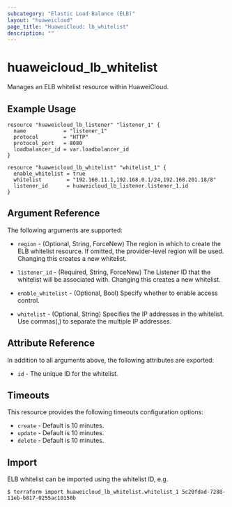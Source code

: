```yaml
---
subcategory: "Elastic Load Balance (ELB)"
layout: "huaweicloud"
page_title: "HuaweiCloud: lb_whitelist"
description: ""
---
```


# huaweicloud_lb_whitelist

Manages an ELB whitelist resource within HuaweiCloud.

## Example Usage

```hcl
resource "huaweicloud_lb_listener" "listener_1" {
  name            = "listener_1"
  protocol        = "HTTP"
  protocol_port   = 8080
  loadbalancer_id = var.loadbalancer_id
}

resource "huaweicloud_lb_whitelist" "whitelist_1" {
  enable_whitelist = true
  whitelist        = "192.168.11.1,192.168.0.1/24,192.168.201.18/8"
  listener_id      = huaweicloud_lb_listener.listener_1.id
}
```

## Argument Reference

The following arguments are supported:

* `region` - (Optional, String, ForceNew) The region in which to create the ELB whitelist resource. If omitted, the
  provider-level region will be used. Changing this creates a new whitelist.

* `listener_id` - (Required, String, ForceNew) The Listener ID that the whitelist will be associated with. Changing this
  creates a new whitelist.

* `enable_whitelist` - (Optional, Bool) Specify whether to enable access control.

* `whitelist` - (Optional, String) Specifies the IP addresses in the whitelist. Use commas(,) to separate the multiple
  IP addresses.

## Attribute Reference

In addition to all arguments above, the following attributes are exported:

* `id` - The unique ID for the whitelist.

## Timeouts

This resource provides the following timeouts configuration options:

* `create` - Default is 10 minutes.
* `update` - Default is 10 minutes.
* `delete` - Default is 10 minutes.

## Import

ELB whitelist can be imported using the whitelist ID, e.g.

```
$ terraform import huaweicloud_lb_whitelist.whitelist_1 5c20fdad-7288-11eb-b817-0255ac10158b
```
